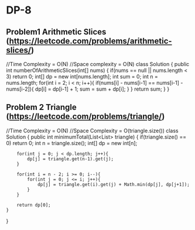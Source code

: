 # DP-8

## Problem1 Arithmetic Slices (https://leetcode.com/problems/arithmetic-slices/)
//Time Complexity = O(N)
//Space complexity = O(N)
class Solution {
    public int numberOfArithmeticSlices(int[] nums) {
        if(nums == null || nums.length < 3) return 0;
        int[] dp = new int[nums.length];
        int sum = 0;
        int n = nums.length; 
        for(int i = 2; i < n; i++){
            if(nums[i] - nums[i-1] == nums[i-1] - nums[i-2]){
                dp[i] = dp[i-1] + 1;
                sum = sum + dp[i]; 
            }
        }
        return sum; 
    }
}

## Problem 2 Triangle (https://leetcode.com/problems/triangle/)

//Time Complexity = O(N)
//Space Complexity = O(triangle.size())
class Solution {
    public int minimumTotal(List<List<Integer>> triangle) {
        if(triangle.size() == 0) return 0; 
        int n = triangle.size();
        int[] dp = new int[n]; 
        
        for(int j = 0; j < dp.length; j++){
            dp[j] = triangle.get(n-1).get(j); 
        }
        
        for(int i = n - 2; i >= 0; i--){
            for(int j = 0; j <= i; j++){
                dp[j] = triangle.get(i).get(j) + Math.min(dp[j], dp[j+1]); 
            }
        }
        
        return dp[0];
    }
}
